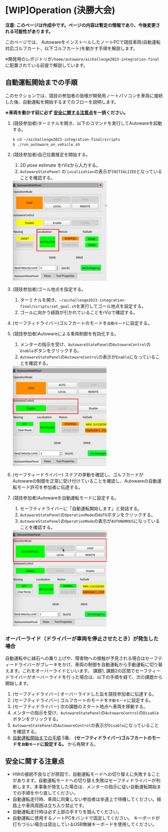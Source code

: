 # [WIP]Operation (決勝大会)

**注意: このページは作成中です。ページの内容は暫定の情報であり、今後変更される可能性があります。**

このページでは、 AutowareをインストールしたノートPCで競技車両(自動運転対応ゴルフカート、以下ゴルフカート)を動かす手順を解説します。

※開発用のレポジトリが`/home/autoware/aichallenge2023-integration-final`に配置されている前提で解説しています。


## 自動運転開始までの手順

このセクションでは、競技の参加者の皆様が開発用ノートパソコンを車両に接続した後、自動運転を開始するまでのフローを説明します。

**※車両を動かす前に必ず [安全に関する注意点](#安全に関する注意点)を一読ください。**

1. (競技参加者)ターミナルを開き、以下のコマンドを実行してAutowareを起動する。
    ```
    $ cd ~/aichallenge2023-integration-final/scripts
    $ ./run_autoware_on_vehicle.sh
    ```

2. (競技参加者)自己位置推定を開始する。
   1. 2D pose estimate をrVizから入力する。
   2. `AutowareStatePanel` の `Localization`の表示が`INITIALIZED`となっていることを確認する。
   <img src="../images/operation/loc_initialized.png" alt="Localization INITIALIZED State" width="300">

3. (競技参加者)ゴール地点を指定する。
   1. ターミナルを開き、`~/aichallenge2023-integration-final/scripts/set_goal.sh`を実行してゴール地点を設定する。
   2. ゴールに向かう経路が引かれていることをrVizで確認する。

4. (セーフティドライバー)ゴルフカートのモードを`自動モード`に設定する。

5. (競技参加者)Autowareによる車両制御を有効化する。
   1. メンターの指示を受け、`AutowareStatePanel`の`AutowareControl`の`Enable`ボタンをクリックする。
   2. `AutowareStatePanel`の`AutowareControl`の表示が`Enable`になっていることを確認する。
   <img src="../images/operation/autoware_control_enabled.png" alt="Autoware Control Enabled" width="300">

6. (セーフティードライバー) ステアの挙動を確認し、ゴルフカードがAutowareの制御を正常に受け付けていることを確認し、Autowareの自動運転モード許可を参加者に伝達する。

7. (競技参加者)Autowareを自動運転モードに設定する。
   1. セーフティドライバーに「自動運転開始します」と発話する。
   2. `AutowareStatePanel`の`OperationMode`の`AUTO`ボタンをクリックする。
   3. `AutowareStatePanel`の`OperationMode`の表示が`AUTONOMOUS`になっていることを確認する。
   <img src="../images/operation/operation_mode_auto.png" alt="Operation Mode Auto" width="300">

### オーバーライド（ドライバーが車両を停止させたとき）が発生した場合
自動運転中に縁石への乗り上げや、障害物への接触が予見される場合はセーフティードライバーがブレーキをかけ、車両の制御を自動運転から手動運転に切り替えます。これをオーバーライドといいます。
課題1, 課題2の区間でセーフティードライバーがオーバーライドを行った場合は、以下の手順を経て、次の課題から開始します。
1. (セーフティドライバー) オーバーライドした旨を競技参加者に伝達する。
2. (セーフティドライバー) ゴルフカートのモードを`手動モード`に設定する。
3. (セーフティドライバー) 次の課題のスタート地点へ車両を移動する。
4. メンターの指示を受け、`AutowareStatePanel`の`AutowareControl`の`Disable`ボタンをクリックする。
5. `AutowareStatePanel`の`AutowareControl`の表示が`Disable`になっていることを確認する。
6. [自動運転開始までの手順](#自動運転開始までの手順) 5番、 **(セーフティドライバー)ゴルフカートのモードを`自動モード`に設定する。** から再開する。

## 安全に関する注意点

- HWの接続不良などが原因で、自動運転モードへの切り替えに失敗することがあります。自動運転モードへの切り替え失敗はセーフティドライバーが判断します。本事象が発生した場合は、メンターの指示に従い自動運転開始までの手順をやり直してください。
- 自動運転走行時、車両に同乗しない参加者は歩道上で待機してください。経路上や車両周囲は立ち入り禁止です。
- 自動運転走行時は必ず上部の手すりを掴んでください。
- 自動運転に使用するノートPCをバンドで固定してください。 キーボードが打ちづらい場合は貸出しているUSB無線キーボードを使用してください。
